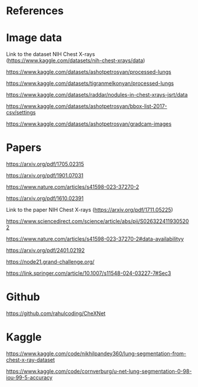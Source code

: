 # References

# Image data
Link to the dataset NIH Chest X-rays (https://www.kaggle.com/datasets/nih-chest-xrays/data)

https://www.kaggle.com/datasets/ashotpetrosyan/processed-lungs

https://www.kaggle.com/datasets/tigranmelkonyan/processed-lungs

https://www.kaggle.com/datasets/raddar/nodules-in-chest-xrays-jsrt/data

https://www.kaggle.com/datasets/ashotpetrosyan/bbox-list-2017-csv/settings

https://www.kaggle.com/datasets/ashotpetrosyan/gradcam-images

# Papers
https://arxiv.org/pdf/1705.02315

https://arxiv.org/pdf/1901.07031

https://www.nature.com/articles/s41598-023-37270-2

https://arxiv.org/pdf/1610.02391

Link to the paper NIH Chest X-rays (https://arxiv.org/pdf/1711.05225)

https://www.sciencedirect.com/science/article/abs/pii/S0263224119305202

https://www.nature.com/articles/s41598-023-37270-2#data-availabilityy

https://arxiv.org/pdf/2401.02192

https://node21.grand-challenge.org/

https://link.springer.com/article/10.1007/s11548-024-03227-7#Sec3

# Github
https://github.com/rahulcoding/CheXNet

# Kaggle
https://www.kaggle.com/code/nikhilpandey360/lung-segmentation-from-chest-x-ray-dataset

https://www.kaggle.com/code/cornverburg/u-net-lung-segmentation-0-98-iou-99-5-accuracy
